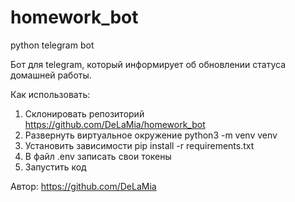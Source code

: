 # homework_bot
python telegram bot

Бот для telegram, который информирует об обновлении статуса домашней работы.

Как использовать:
1. Склонировать репозиторий https://github.com/DeLaMia/homework_bot
2. Развернуть виртуальное окружение python3 -m venv venv
3. Установить зависимости pip install -r requirements.txt
4. В файл .env записать свои токены
5. Запустить код

Автор: https://github.com/DeLaMia
